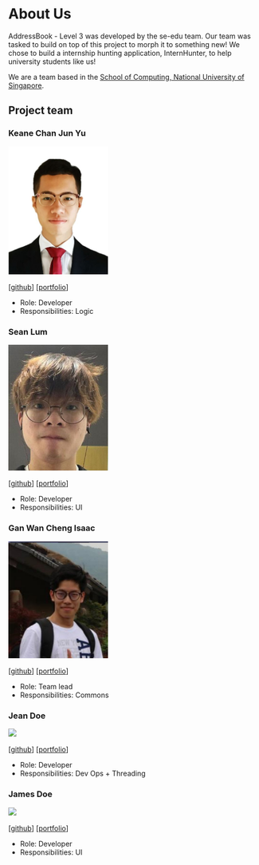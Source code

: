 # About Us

AddressBook - Level 3 was developed by the se-edu team. Our team was tasked to build on top of this project to morph 
it to something new! We chose to build a internship hunting application, InternHunter,
to help university students like us!

We are a team based in the [School of Computing, National University of Singapore](http://www.comp.nus.edu.sg).

## Project team

### Keane Chan Jun Yu

<img src="images/keanecjy.png" width="200px">

[[github](https://github.com/keanecjy)]
[[portfolio](team/keanecjy.md)]

* Role: Developer
* Responsibilities: Logic

### Sean Lum

<img src="images/seanjyjy.png" width="200px">

[[github](http://github.com/seanjyjy)]
[[portfolio](team/seanjyjy.md)]

* Role: Developer
* Responsibilities: UI

### Gan Wan Cheng Isaac 

<img src="images/orzymandias.png" width="200px">

[[github](http://github.com/orzymandias)] [[portfolio](team/orzymandias.md)]

* Role: Team lead
* Responsibilities: Commons 

### Jean Doe

<img src="images/johndoe.png" width="200px">

[[github](http://github.com/johndoe)]
[[portfolio](team/johndoe.md)]

* Role: Developer
* Responsibilities: Dev Ops + Threading

### James Doe

<img src="images/johndoe.png" width="200px">

[[github](http://github.com/johndoe)]
[[portfolio](team/johndoe.md)]

* Role: Developer
* Responsibilities: UI
